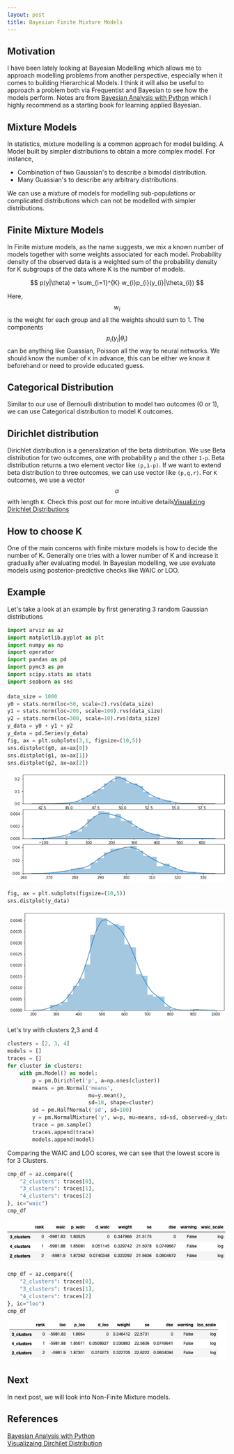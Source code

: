 ```yaml
---
layout: post
title: Bayesian Finite Mixture Models
---
```

## Motivation
I have been lately looking at Bayesian Modelling which allows me to approach modelling problems from
another perspective, especially when it comes to building Hierarchical Models. I 
think it will also be useful to approach a problem both via Frequentist and Bayesian to
see how the models perform. Notes are from [Bayesian Analysis with Python](https://www.amazon.com/Bayesian-Analysis-Python-Introduction-probabilistic-ebook/dp/B07HHBCR9G) 
which I highly recommend as a starting book for learning applied Bayesian.


## Mixture Models
In statistics, mixture modelling is a common approach for model building. A Model built by simpler
distributions to obtain a more complex model. For instance,
- Combination of two Gaussian's to describe a bimodal distribution.
- Many Guassian's to describe any arbitrary distributions.

We can use a mixture of models for modelling sub-populations or complicated distributions which can not
be modelled with simpler distributions.

## Finite Mixture Models
In Finite mixture models, as the name suggests, we mix a known number of models together with some weights
associated for each model. Probability density of the observed data is a weighted sum of the probability density
for K subgroups of the data where K is the number of models.

$$
p(y|\theta) = \sum_{i=1}^{K} w_{i}p_{i}(y_{i}|\theta_{i})
$$

Here, $$w_{i}$$ is the weight for each group and all the weights should sum to 1. The components $$p_{i}(y_{i}|\theta_{i}) $$
can be anything like Guassian, Poisson all the way to neural networks. We should know the number of `K` in 
advance, this can be either we know it beforehand or need to provide educated guess.

## Categorical Distribution
Similar to our use of Bernoulli distribution to model two outcomes (0 or 1), we can use Categorical distribution
to model K outcomes.

## Dirichlet distribution
Dirichlet distribution is a generalization of the beta distribution. We use Beta distribution for two outcomes, one with
probability `p` and the other `1-p`. Beta distribution returns a two element vector like `(p,1-p)`. If we want to extend
beta distribution to three outcomes, we can use vector like `(p,q,r)`. For `K` outcomes, we use a vector $$ \alpha$$ with 
length `K`. Check this post out for more intuitive details[Visualizing Dirichlet Distributions](http://blog.bogatron.net/blog/2014/02/02/visualizing-dirichlet-distributions/)

## How to choose K
One of the main concerns with finite mixture models is how to decide the number of K. Generally one tries with a 
lower number of K and increase it gradually after evaluating model. In Bayesian modelling, we use evaluate models
using posterior-predictive checks like WAIC or LOO.

## Example
Let's take a look at an example by first generating 3 random Gaussian distributions
```python
import arviz as az
import matplotlib.pyplot as plt
import numpy as np
import operator
import pandas as pd
import pymc3 as pm
import scipy.stats as stats
import seaborn as sns

data_size = 1000
y0 = stats.norm(loc=50, scale=2).rvs(data_size)
y1 = stats.norm(loc=200, scale=100).rvs(data_size)
y2 = stats.norm(loc=300, scale=10).rvs(data_size)
y_data = y0 + y1 + y2
y_data = pd.Series(y_data)
fig, ax = plt.subplots(3,1, figsize=(10,5))
sns.distplot(g0, ax=ax[0])
sns.distplot(g1, ax=ax[1])
sns.distplot(g2, ax=ax[2])
```
![Distributions](/images/post3/fig1.png "Three Distributions")

```python
fig, ax = plt.subplots(figsize=(10,5))
sns.distplot(y_data)
```
![Mixture](/images/post3/fig2.png "Mixture of Three Distributions")

Let's try with clusters 2,3 and 4
```python
clusters = [2, 3, 4]
models = []
traces = []
for cluster in clusters:
    with pm.Model() as model:
        p = pm.Dirichlet('p', a=np.ones(cluster))
        means = pm.Normal('means',
                          mu=y.mean(),
                          sd=10, shape=cluster)
        sd = pm.HalfNormal('sd', sd=100)
        y = pm.NormalMixture('y', w=p, mu=means, sd=sd, observed=y_data)
        trace = pm.sample()
        traces.append(trace)
        models.append(model)
```

Comparing the WAIC and LOO scores, we can see that the lowest score is for 3 Clusters.
```python
cmp_df = az.compare({
    "2_clusters": traces[0],
    "3_clusters": traces[1],
    "4_clusters": traces[2]
}, ic="waic")
cmp_df
```
![WAIC](/images/post3/WAIC.png "WAIC Score")

```python
cmp_df = az.compare({
    "2_clusters": traces[0],
    "3_clusters": traces[1],
    "4_clusters": traces[2]
}, ic="loo")
cmp_df
```
![LOO](/images/post3/LOO.png "LOO Score")

## Next
In next post, we will look into Non-Finite Mixture models.

## References
[Bayesian Analysis with Python](https://www.amazon.com/Bayesian-Analysis-Python-Introduction-probabilistic-ebook/dp/B07HHBCR9G)
<br>
[Visualizaing Dirchilet Distribution](http://blog.bogatron.net/blog/2014/02/02/visualizing-dirichlet-distributions/)